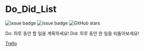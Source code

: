 # Do_Did_List

![issue badge](https://img.shields.io/badge/ver.-Swift5-orange?logo=swift)
![issue badge](https://img.shields.io/badge/ver.-Xcode11-blue?logo=xcode)
![GitHub stars](https://img.shields.io/github/stars/Axe-Num1/Swift_Book?style=social)

Do: 하루 동안 할 일을 계획하세요!
Did: 하루 동안 한 일을 되돌아보세요!

[Trello](https://trello.com/b/xgG8SFO9/ios-app-project-dodid-list)
